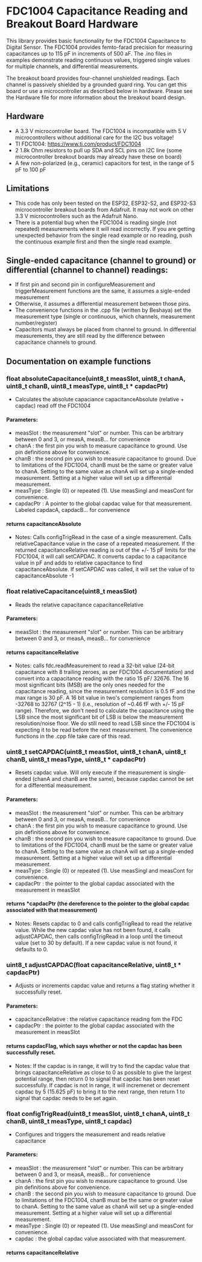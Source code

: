 # FDC1004 Capacitance Reading and Breakout Board Hardware 

This library provides basic functionality for the FDC1004 Capacitance to Digital Sensor. The FDC1004 provides femto-farad precision for measuring capacitances up to 115 pF in increments of 500 aF. The .ino files in examples demonstrate reading continuous values, triggered single values for multiple channels, and differential measurements. 

The breakout board provides four-channel unshielded readings. Each channel is passively shielded by a grounded guard ring. You can get this board or use a microcontroller as described below in hardware. Please see the Hardware file for more information about the breakout board design.

## Hardware

 * A 3.3 V microcontroller board. The FDC1004 is incompatible with 5 V microcontrollers without additional care for the I2C bus voltage!
 * TI FDC1004: https://www.ti.com/product/FDC1004
 * 2 1.8k Ohm resistors to pull up SDA and SCL pins on I2C line (some microcontroller breakout boards may already have these on board)
 * A few non-polarized (e.g., ceramic) capacitors for test, in the range of 5 pF to 100 pF
 
## Limitations
 * This code has only been tested on the ESP32, ESP32-S2, and ESP32-S3 microcontroller breakout boards from Adafruit. It may not work on other 3.3 V microcontrollers such as the Adafruit Nano. 
 * There is a potential bug when the FDC1004 is reading single (not repeated) measurements where it will read incorrectly. If you are getting unexpected behavior from the single read example or no reading, push the continuous example first and then the single read example.

## Single-ended capacitance (channel to ground) or differential (channel to channel) readings: 
 * If first pin and second pin in configureMeasurement and triggerMeasurement functions are the same, it assumes a sigle-ended measurement
 * Otherwise, it assumes a differential measurement between those pins.
 * The convenience functions in the .cpp file (written by Beshaya) set the measurement type (single or continuous, which channels, measurement number/register)
 * Capacitors must always be placed from channel to ground. In differential measurements, they are still read by the difference between capacitance channels to ground. 

 ## Documentation on example functions
 
### float absoluteCapacitance(uint8_t measSlot, uint8_t chanA, uint8_t chanB, uint8_t measType, uint8_t * capdacPtr)
 * Calculates the absolute capaciance capacitanceAbsolute (relative + capdac) read off the FDC1004

 #### Parameters: 
 * measSlot : the measurement "slot" or number. This can be arbitrary between 0 and 3, or measA, measB... for convenience
 * chanA : the first pin you wish to measure capacitance to ground. Use pin definitions above for convenience.
 * chanB : the second pin you wish to measure capacitance to ground. Due to limitations of the FDC1004, chanB must be the same or greater value to chanA. Setting to the same value as chanA will set up a single-ended measurement. Setting at a higher value will set up a differential measurement. 
 * measType : Single (0) or repeated (1). Use measSingl and measCont for convenience. 
 * capdacPtr : A pointer to the global capdac value for that measurement. Labeled capdacA, capdacB... for convenience

 #### returns capacitanceAbsolute

* Notes: Calls configTrigRead in the case of a single measurement. Calls relativeCapacitance value in the case of a repeated measurement. If the returned capacitanceRelative reading is out of the +/- 15 pF limits for the FDC1004, it will call setCAPDAC. It converts capdac to a capacitance value in pF and adds to relative capacitance to find capacitanceAbsolute. If setCAPDAC was called, it will set the value of to capacitanceAbsolute -1

### float relativeCapacitance(uint8_t measSlot)
  * Reads the relative capacitance capacitanceRelative

#### Parameters: 
  * measSlot : the measurement "slot" or number. This can be arbitrary between 0 and 3, or measA, measB... for convenience

#### returns capacitanceRelative

* Notes: calls fdc.readMeasurement to read a 32-bit value (24-bit capacitance with 8 trailing zeroes, as per FDC1004 documentation) and convert into a capacitance reading with the ratio 15 pF/ 32676. The 16 most significant bits (MSB) are the only ones needed for the capacitance reading, since the measurement resolution is 0.5 fF and the max range is 30 pF. A 16 bit value in two's complement ranges from -32768 to 32767 (2^15 - 1) (i.e., resolution of ~0.46 fF with +/- 15 pF range). Therefore, we don't need to calculate the capacitance using the LSB since the most significant bit of LSB is below the measurement resolution/noise floor. We do still need to read LSB since the FDC1004 is expecting it to be read before the next measurement. The convenience functions in the .cpp file take care of this read.

### uint8_t setCAPDAC(uint8_t measSlot, uint8_t chanA, uint8_t chanB, uint8_t measType, uint8_t * capdacPtr)
* Resets capdac value. Will only execute if the measurement is single-ended (chanA and chanB are the same), because capdac cannot be set for a differential measurement.

#### Parameters:  
* measSlot : the measurement "slot" or number. This can be arbitrary between 0 and 3, or measA, measB... for convenience
* chanA : the first pin you wish to measure capacitance to ground. Use pin definitions above for convenience.
* chanB : the second pin you wish to measure capacitance to ground. Due to limitations of the FDC1004, chanB must be the same or greater value to chanA. Setting to the same value as chanA will set up a single-ended measurement. Setting at a higher value will set up a differential measurement. 
* measType : Single (0) or repeated (1). Use measSingl and measCont for convenience. 
* capdacPtr : the pointer to the global capdac associated with the measurement in measSlot

#### returns *capdacPtr (the dereference to the pointer to the global capdac associated with that measurement)

* Notes: Resets capdac to 0 and calls configTrigRead to read the relative value. While the new capdac value has not been found, it calls adjustCAPDAC, then calls configTrigRead in a loop until the timeout value (set to 30 by default). If a new capdac value is not found, it defaults to 0.


### uint8_t adjustCAPDAC(float capacitanceRelative, uint8_t * capdacPtr)
* Adjusts or increments capdac value and returns a flag stating whether it successfully reset.
 
#### Parameters: 
* capacitanceRelative : the relative capacitance reading fom the FDC
* capdacPtr : the pointer to the global capdac associated with the measurement in measSlot

#### returns capdacFlag, which says whether or not the capdac has been successfully reset.

* Notes: If the capdac is in range, it will try to find the capdac value that brings capacitanceRelative as close to 0 as possible to give the largest potential range, then return 0 to signal that capdac has been reset successfully. If capdac is not in range, it will incremenet or decrement capdac by 5 (15.625 pF) to bring it to the next range, then return 1 to signal that capdac needs to be set again.

### float configTrigRead(uint8_t measSlot, uint8_t chanA, uint8_t chanB, uint8_t measType, uint8_t capdac)
 * Configures and triggers the measurement and reads relative capacitance

 #### Parameters: 
 * measSlot : the measurement "slot" or number. This can be arbitrary between 0 and 3, or measA, measB... for convenience
 * chanA : the first pin you wish to measure capacitance to ground. Use pin definitions above for convenience.
 * chanB : the second pin you wish to measure capacitance to ground. Due to limitations of the FDC1004, chanB must be the same or greater value to chanA. Setting to the same value as chanA will set up a single-ended measurement. Setting at a higher value will set up a differential measurement. 
 * measType : Single (0) or repeated (1). Use measSingl and measCont for convenience. 
 * capdac : the global capdac value associated with that measurement.

 #### returns capacitanceRelative 
  
